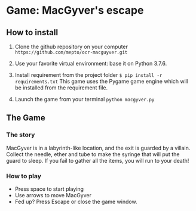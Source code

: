 # Game: MacGyver's escape

## How to install
1. Clone the github repository on your computer
```https://github.com/mepto/ocr-macguyver.git```

2. Use your favorite virtual environment: base it on Python 3.7.6.

3. Install requirement from the project folder
```$ pip install -r requirements.txt```
This game uses the Pygame game engine which will be installed from the
 requirement file.

4. Launch the game from your terminal
```python macgyver.py```

## The Game
### The story
MacGyver is in a labyrinth-like location, and the exit is guarded by a villain.
Collect the needle, ether and tube to make the syringe that will put the
 guard to sleep. If you fail to gather all the items, you will run to your
  death!

### How to play
- Press space to start playing
- Use arrows to move MacGyver
- Fed up? Press Escape or close the game window.